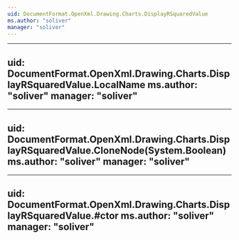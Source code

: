 ```yaml
---
uid: DocumentFormat.OpenXml.Drawing.Charts.DisplayRSquaredValue
ms.author: "soliver"
manager: "soliver"
---
```


---
uid: DocumentFormat.OpenXml.Drawing.Charts.DisplayRSquaredValue.LocalName
ms.author: "soliver"
manager: "soliver"
---

---
uid: DocumentFormat.OpenXml.Drawing.Charts.DisplayRSquaredValue.CloneNode(System.Boolean)
ms.author: "soliver"
manager: "soliver"
---

---
uid: DocumentFormat.OpenXml.Drawing.Charts.DisplayRSquaredValue.#ctor
ms.author: "soliver"
manager: "soliver"
---
